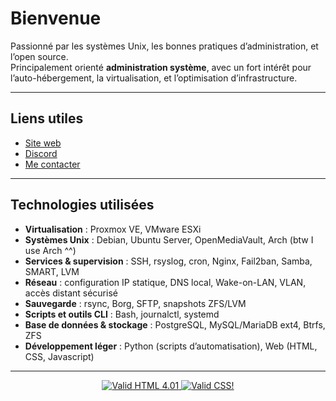 # Bienvenue

Passionné par les systèmes Unix, les bonnes pratiques d’administration, et l’open source.  
Principalement orienté **administration système**, avec un fort intérêt pour l’auto-hébergement, la virtualisation, et l’optimisation d’infrastructure.

---

## Liens utiles

- [Site web](https://pickle.nivmizz7.fr)  
- [Discord](https://discord.gg/7akQQRxrBr)  
- [Me contacter](mailto:i.am.root@nivmizz7.fr)

---

## Technologies utilisées

- **Virtualisation** : Proxmox VE, VMware ESXi 
- **Systèmes Unix** : Debian, Ubuntu Server, OpenMediaVault, Arch (btw I use Arch ^^) 
- **Services & supervision** : SSH, rsyslog, cron, Nginx, Fail2ban, Samba, SMART, LVM  
- **Réseau** : configuration IP statique, DNS local, Wake-on-LAN, VLAN, accès distant sécurisé  
- **Sauvegarde** : rsync, Borg, SFTP, snapshots ZFS/LVM  
- **Scripts et outils CLI** : Bash, journalctl, systemd  
- **Base de données & stockage** : PostgreSQL, MySQL/MariaDB ext4, Btrfs, ZFS  
- **Développement léger** : Python (scripts d’automatisation), Web (HTML, CSS, Javascript)

---

<p align="center">
  <a href="https://validator.w3.org/check?uri=referer" target="_blank">
    <img src="https://www.w3.org/Icons/valid-html401" alt="Valid HTML 4.01">
  </a>
  <a href="https://jigsaw.w3.org/css-validator/check/referer" target="_blank">
    <img src="https://jigsaw.w3.org/css-validator/images/vcss" alt="Valid CSS!">
  </a>
</p>
